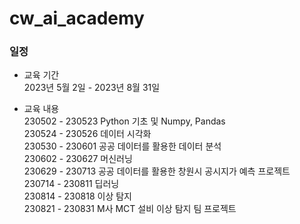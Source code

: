 # cw_ai_academy

### 일정

- 교육 기간  
2023년 5월 2일 - 2023년 8월 31일
  
- 교육 내용  
230502 - 230523 Python 기초 및 Numpy, Pandas  
230524 - 230526 데이터 시각화  
230530 - 230601 공공 데이터를 활용한 데이터 분석  
230602 - 230627 머신러닝  
230629 - 230713 공공 데이터를 활용한 창원시 공시지가 예측 프로젝트  
230714 - 230811 딥러닝  
230814 - 230818 이상 탐지  
230821 - 230831 M사 MCT 설비 이상 탐지 팀 프로젝트
